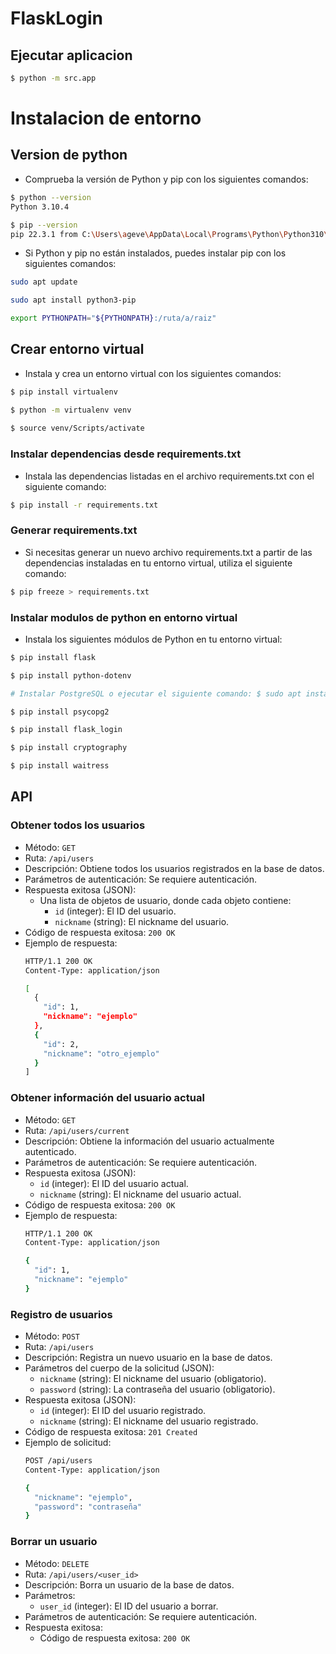 # FlaskLogin

## Ejecutar aplicacion

```bash
$ python -m src.app
```

# Instalacion de entorno

## Version de python

- Comprueba la versión de Python y pip con los siguientes comandos:

```bash
$ python --version
Python 3.10.4
```

```bash
$ pip --version
pip 22.3.1 from C:\Users\ageve\AppData\Local\Programs\Python\Python310\lib\site-packages\pip (python 3.10)
```

- Si Python y pip no están instalados, puedes instalar pip con los siguientes comandos:

```bash
sudo apt update

sudo apt install python3-pip

export PYTHONPATH="${PYTHONPATH}:/ruta/a/raiz"
```

## Crear entorno virtual

- Instala y crea un entorno virtual con los siguientes comandos:

```bash
$ pip install virtualenv

$ python -m virtualenv venv
 
$ source venv/Scripts/activate
```

### Instalar dependencias desde requirements.txt

- Instala las dependencias listadas en el archivo requirements.txt con el siguiente comando:

```bash
$ pip install -r requirements.txt
```

### Generar requirements.txt

- Si necesitas generar un nuevo archivo requirements.txt a partir de las dependencias instaladas en tu entorno virtual, utiliza el siguiente comando:

```bash
$ pip freeze > requirements.txt
```

### Instalar modulos de python en entorno virtual

- Instala los siguientes módulos de Python en tu entorno virtual:

```bash
$ pip install flask

$ pip install python-dotenv

# Instalar PostgreSQL o ejecutar el siguiente comando: $ sudo apt install libpq-dev

$ pip install psycopg2

$ pip install flask_login

$ pip install cryptography

$ pip install waitress

```

## API

### Obtener todos los usuarios

- Método: `GET`
- Ruta: `/api/users`
- Descripción: Obtiene todos los usuarios registrados en la base de datos.
- Parámetros de autenticación: Se requiere autenticación.
- Respuesta exitosa (JSON):
  - Una lista de objetos de usuario, donde cada objeto contiene:
    - `id` (integer): El ID del usuario.
    - `nickname` (string): El nickname del usuario.
- Código de respuesta exitosa: `200 OK`
- Ejemplo de respuesta:
  ```bash
  HTTP/1.1 200 OK
  Content-Type: application/json

  [
    {
      "id": 1,
      "nickname": "ejemplo"
    },
    {
      "id": 2,
      "nickname": "otro_ejemplo"
    }
  ]

### Obtener información del usuario actual

- Método: `GET`
- Ruta: `/api/users/current`
- Descripción: Obtiene la información del usuario actualmente autenticado.
- Parámetros de autenticación: Se requiere autenticación.
- Respuesta exitosa (JSON):
  - `id` (integer): El ID del usuario actual.
  - `nickname` (string): El nickname del usuario actual.
- Código de respuesta exitosa: `200 OK`
- Ejemplo de respuesta:
  ```bash
  HTTP/1.1 200 OK
  Content-Type: application/json

  {
    "id": 1,
    "nickname": "ejemplo"
  }

### Registro de usuarios

- Método: `POST`
- Ruta: `/api/users`
- Descripción: Registra un nuevo usuario en la base de datos.
- Parámetros del cuerpo de la solicitud (JSON):
  - `nickname` (string): El nickname del usuario (obligatorio).
  - `password` (string): La contraseña del usuario (obligatorio).
- Respuesta exitosa (JSON):
  - `id` (integer): El ID del usuario registrado.
  - `nickname` (string): El nickname del usuario registrado.
- Código de respuesta exitosa: `201 Created`
- Ejemplo de solicitud:
  ```bash
  POST /api/users
  Content-Type: application/json

  {
    "nickname": "ejemplo",
    "password": "contraseña"
  }

### Borrar un usuario

- Método: `DELETE`
- Ruta: `/api/users/<user_id>`
- Descripción: Borra un usuario de la base de datos.
- Parámetros:
  - `user_id` (integer): El ID del usuario a borrar.
- Parámetros de autenticación: Se requiere autenticación.
- Respuesta exitosa:
  - Código de respuesta exitosa: `200 OK`
